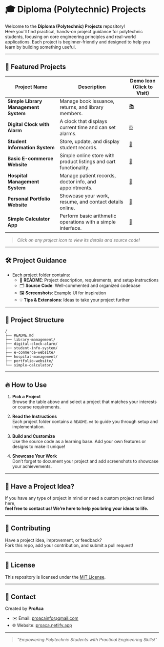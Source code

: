# 🎓 Diploma (Polytechnic) Projects

Welcome to the **Diploma (Polytechnic) Projects** repository!  
Here you'll find practical, hands-on project guidance for polytechnic students, focusing on core engineering principles and real-world applications. Each project is beginner-friendly and designed to help you learn by building something useful.

---

## 🚀 Featured Projects

| Project Name                       | Description                                                                              | Demo Icon (Click to Visit)                     |
|-------------------------------------|------------------------------------------------------------------------------------------|------------------------------------------------|
| **Simple Library Management System** | Manage book issuance, returns, and library members.                                       | [📚](./library-management/)                    |
| **Digital Clock with Alarm**         | A clock that displays current time and can set alarms.                                   | [⏰](./digital-clock-alarm/)                   |
| **Student Information System**       | Store, update, and display student records.                                              | [🎒](./student-info-system/)                   |
| **Basic E-commerce Website**        | Simple online store with product listings and cart functionality.                        | [🛒](./e-commerce-website/)                    |
| **Hospital Management System**       | Manage patient records, doctor info, and appointments.                                   | [🏥](./hospital-management/)                   |
| **Personal Portfolio Website**       | Showcase your work, resume, and contact details online.                                  | [💼](./portfolio-website/)                     |
| **Simple Calculator App**            | Perform basic arithmetic operations with a simple interface.                             | [🧮](./simple-calculator/)                     |

> _Click on any project icon to view its details and source code!_

---

## 🛠️ Project Guidance

- Each project folder contains:
  - 📄 **README**: Project description, requirements, and setup instructions
  - 🗂️ **Source Code**: Well-commented and organized codebase
  - 🖼️ **Screenshots**: Example UI for inspiration
  - 💡 **Tips & Extensions**: Ideas to take your project further

---

## 📂 Project Structure

```plaintext
/
├── README.md
├── library-management/
├── digital-clock-alarm/
├── student-info-system/
├── e-commerce-website/
├── hospital-management/
├── portfolio-website/
└── simple-calculator/
```

---

## 🔥 How to Use

1. **Pick a Project**  
   Browse the table above and select a project that matches your interests or course requirements.

2. **Read the Instructions**  
   Each project folder contains a `README.md` to guide you through setup and implementation.

3. **Build and Customize**  
   Use the source code as a learning base. Add your own features or designs to make it unique!

4. **Showcase Your Work**  
   Don’t forget to document your project and add screenshots to showcase your achievements.

---

## 💬 Have a Project Idea?

If you have any type of project in mind or need a custom project not listed here,  
**feel free to contact us! We’re here to help you bring your ideas to life.**

---

## 🤝 Contributing

Have a project idea, improvement, or feedback?  
Fork this repo, add your contribution, and submit a pull request!

---

## 📄 License

This repository is licensed under the [MIT License](LICENSE).

---

## 👤 Contact

Created by **ProAca**  
- ✉️ Email: [proacainfo@gmail.com](mailto:proacainfo@gmail.com)  
- 🌐 Website: [proaca.netlify.app](https://proaca.netlify.app)

---

> _“Empowering Polytechnic Students with Practical Engineering Skills!”_
